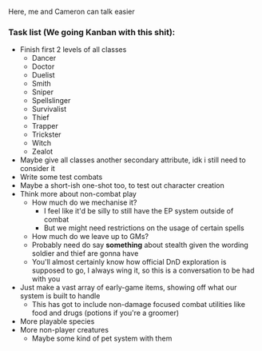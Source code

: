 Here, me and Cameron can talk easier

### Task list (We going Kanban with this shit):
- Finish first 2 levels of all classes
	- Dancer
	- Doctor
	- Duelist
	- Smith
	- Sniper
	- Spellslinger
	- Survivalist
	- Thief
	- Trapper
	- Trickster
	- Witch
	- Zealot
- Maybe give all classes another secondary attribute, idk i still need to consider it
- Write some test combats
- Maybe a short-ish one-shot too, to test out character creation
- Think more about non-combat play
	- How much do we mechanise it?
		- I feel like it'd be silly to still have the EP system outside of combat
		- But we might need restrictions on the usage of certain spells
	- How much do we leave up to GMs?
	- Probably need do say **something** about stealth given the wording soldier and thief are gonna have
	- You'll almost certainly know how official DnD exploration is supposed to go, I always wing it, so this is a conversation to be had with you
- Just make a vast array of early-game items, showing off what our system is built to handle
	- This has got to include non-damage focused combat utilities like food and drugs (potions if you're a groomer)
- More playable species
- More non-player creatures
	- Maybe some kind of pet system with them